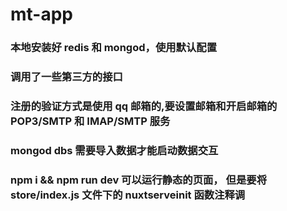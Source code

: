 # mt-app


### 本地安装好 redis 和 mongod，使用默认配置
### 调用了一些第三方的接口
### 注册的验证方式是使用 qq 邮箱的,要设置邮箱和开启邮箱的 POP3/SMTP 和 IMAP/SMTP 服务
### mongod dbs 需要导入数据才能启动数据交互
### npm i && npm run dev 可以运行静态的页面， 但是要将 store/index.js 文件下的 nuxtserveinit 函数注释调
